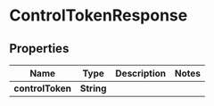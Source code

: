 
# ControlTokenResponse

## Properties
Name | Type | Description | Notes
------------ | ------------- | ------------- | -------------
**controlToken** | **String** |  | 



